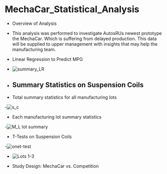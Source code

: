 # MechaCar_Statistical_Analysis

- Overview of Analysis

- This analysis was performed to investigate AutosRUs newest prototype the MechaCar. Which is suffering from delayed production. This data will be supplied to upper management with insights that may help the manufacturing team.

- Linear Regression to Predict MPG
- ![summary_LR](https://user-images.githubusercontent.com/113808332/221390272-f33e1f3f-178b-40a7-812c-e858d5147911.png)







- ## Summary Statistics on Suspension Coils


- Total summary statistics for all manufacturing lots


-![s_c](https://user-images.githubusercontent.com/113808332/221390630-50cd25fb-e906-4675-8d27-cd41c2869930.png)



- Each manufacturing lot summary statistics


-![M_L lot summary](https://user-images.githubusercontent.com/113808332/221390766-a31a2530-02f4-4c57-8558-6692d9074cb3.png)



- T-Tests on Suspension Coils

-![onet-test](https://user-images.githubusercontent.com/113808332/221391095-2830ec84-2077-410f-ac4f-cf24c84d1f53.png)




- ![Lots 1-3](https://user-images.githubusercontent.com/113808332/221391305-a6792df5-2ac0-46c1-b7f7-418a470f63e5.png)





- Study Design: MechaCar vs. Competition
